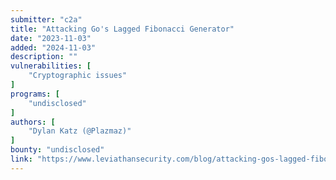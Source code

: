```yaml
---
submitter: "c2a"
title: "Attacking Go's Lagged Fibonacci Generator"
date: "2023-11-03"
added: "2024-11-03"
description: ""
vulnerabilities: [
    "Cryptographic issues"
]
programs: [
    "undisclosed"
]
authors: [
    "Dylan Katz (@Plazmaz)"
]
bounty: "undisclosed"
link: "https://www.leviathansecurity.com/blog/attacking-gos-lagged-fibonacci-generator"
---
```




